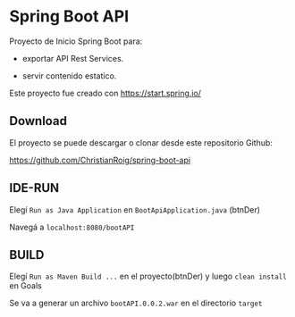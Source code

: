 # Spring Boot API
Proyecto de Inicio Spring Boot para:

* exportar API Rest Services.

* servir contenido estatico.

Este proyecto fue creado con https://start.spring.io/ 

## Download
El proyecto se puede descargar o clonar desde este repositorio Github:

https://github.com/ChristianRoig/spring-boot-api

## IDE-RUN
Elegí `Run as Java Application` en `BootApiApplication.java` (btnDer)

Navegá a `localhost:8080/bootAPI` 

## BUILD
Elegí `Run as Maven Build ...` en el proyecto(btnDer) y luego `clean install` en Goals

Se va a generar un archivo `bootAPI.0.0.2.war` en el directorio `target`